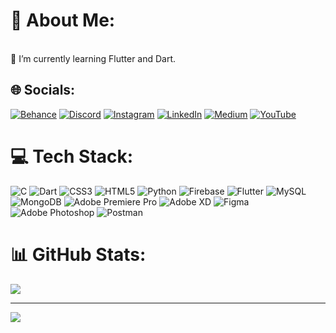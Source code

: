 # 💫 About Me:
<br>🌱 I’m currently learning Flutter and Dart.<br>


## 🌐 Socials:
[![Behance](https://img.shields.io/badge/Behance-1769ff?logo=behance&logoColor=white)](https://www.behance.net/kathrika) [![Discord](https://img.shields.io/badge/Discord-%237289DA.svg?logo=discord&logoColor=white)](https://discord.gg/imsf#8623) [![Instagram](https://img.shields.io/badge/Instagram-%23E4405F.svg?logo=Instagram&logoColor=white)](https://instagram.com/salmanFaIz) [![LinkedIn](https://img.shields.io/badge/LinkedIn-%230077B5.svg?logo=linkedin&logoColor=white)](https://linkedin.com/in/https://www.linkedin.com/in/mohammed-salman-faiz-797127236/) [![Medium](https://img.shields.io/badge/Medium-12100E?logo=medium&logoColor=white)](https://medium.com/@salmanFaIz) [![YouTube](https://img.shields.io/badge/YouTube-%23FF0000.svg?logo=YouTube&logoColor=white)](https://youtube.com/@https://www.youtube.com/@salmanfaiz3096) 

# 💻 Tech Stack:
![C](https://img.shields.io/badge/c-%2300599C.svg?style=plastic&logo=c&logoColor=white) ![Dart](https://img.shields.io/badge/dart-%230175C2.svg?style=plastic&logo=dart&logoColor=white) ![CSS3](https://img.shields.io/badge/css3-%231572B6.svg?style=plastic&logo=css3&logoColor=white) ![HTML5](https://img.shields.io/badge/html5-%23E34F26.svg?style=plastic&logo=html5&logoColor=white) ![Python](https://img.shields.io/badge/python-3670A0?style=plastic&logo=python&logoColor=ffdd54) ![Firebase](https://img.shields.io/badge/firebase-%23039BE5.svg?style=plastic&logo=firebase) ![Flutter](https://img.shields.io/badge/Flutter-%2302569B.svg?style=plastic&logo=Flutter&logoColor=white) ![MySQL](https://img.shields.io/badge/mysql-%2300f.svg?style=plastic&logo=mysql&logoColor=white) ![MongoDB](https://img.shields.io/badge/MongoDB-%234ea94b.svg?style=plastic&logo=mongodb&logoColor=white) ![Adobe Premiere Pro](https://img.shields.io/badge/Adobe%20Premiere%20Pro-9999FF.svg?style=plastic&logo=Adobe%20Premiere%20Pro&logoColor=white) ![Adobe XD](https://img.shields.io/badge/Adobe%20XD-470137?style=plastic&logo=Adobe%20XD&logoColor=#FF61F6) 	![Figma](https://img.shields.io/badge/figma-%23F24E1E.svg?style=plastic&logo=figma&logoColor=white) ![Adobe Photoshop](https://img.shields.io/badge/adobephotoshop-%2331A8FF.svg?style=plastic&logo=adobephotoshop&logoColor=white) ![Postman](https://img.shields.io/badge/Postman-FF6C37?style=plastic&logo=postman&logoColor=white)
# 📊 GitHub Stats:

![](https://github-readme-streak-stats.herokuapp.com/?user=salmanfaiz0&theme=dark&hide_border=true)<br/>


---
[![](https://visitcount.itsvg.in/api?id=salmanfaiz0&icon=0&color=0)](https://visitcount.itsvg.in)

<!-- Proudly created with GPRM ( https://gprm.itsvg.in ) -->
